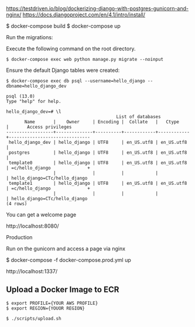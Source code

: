 https://testdriven.io/blog/dockerizing-django-with-postgres-gunicorn-and-nginx/
https://docs.djangoproject.com/en/4.1/intro/install/

$ docker-compose build
$ docker-compose up

Run the migrations:

Execute the following command on the root directory.

```
$ docker-compose exec web python manage.py migrate --noinput
```

Ensure the default Django tables were created:


```
$ docker-compose exec db psql --username=hello_django --dbname=hello_django_dev

psql (13.0)
Type "help" for help.

hello_django_dev=# \l
                                          List of databases
       Name       |    Owner     | Encoding |  Collate   |   Ctype    |       Access privileges
------------------+--------------+----------+------------+------------+-------------------------------
 hello_django_dev | hello_django | UTF8     | en_US.utf8 | en_US.utf8 |
 postgres         | hello_django | UTF8     | en_US.utf8 | en_US.utf8 |
 template0        | hello_django | UTF8     | en_US.utf8 | en_US.utf8 | =c/hello_django              +
                  |              |          |            |            | hello_django=CTc/hello_django
 template1        | hello_django | UTF8     | en_US.utf8 | en_US.utf8 | =c/hello_django              +
                  |              |          |            |            | hello_django=CTc/hello_django
(4 rows)
```

You can get a welcome page

http://localhost:8080/


Production

Run on the gunicorn and access a page via nginx

$ docker-compose -f docker-compose.prod.yml up

http://localhost:1337/


## Upload a Docker Image to ECR

```
$ export PROFILE={YOUR AWS PROFILE}
$ export REGION={YOUOR REGION}
```

```
$ ./scripts/upload.sh
```
